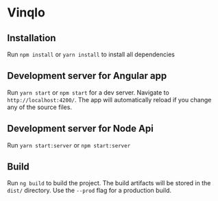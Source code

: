 # Vinqlo

## Installation 

Run `npm install` or `yarn install` to install all dependencies

## Development server for Angular app

Run `yarn start` or `npm start` for a dev server. Navigate to `http://localhost:4200/`. The app will automatically reload if you change any of the source files.

## Development server for Node Api

Run `yarn start:server` or `npm start:server`

## Build

Run `ng build` to build the project. The build artifacts will be stored in the `dist/` directory. Use the `--prod` flag for a production build.
